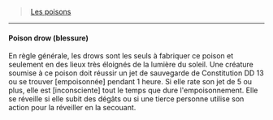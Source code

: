 ﻿---
!GenericItem
Id: poisons_hd.md#poison-drow-blessure
ParentLink: poisons_hd.md#les-poisons
Name: Poison drow (blessure)
ParentName: Les poisons
NameLevel: 4
Attributes:
  Name: Poison drow (blessure)
  Markdown: >+
    #### <!--Name-->Poison drow (blessure)<!--/Name-->


    En règle générale, les drows sont les seuls à fabriquer ce poison et seulement en des lieux très éloignés de la lumière du soleil. Une créature soumise à ce poison doit réussir un jet de sauvegarde de Constitution DD 13 ou se trouver [empoisonnée] pendant 1 heure. Si elle rate son jet de 5 ou plus, elle est [inconsciente] tout le temps que dure l'empoisonnement. Elle se réveille si elle subit des dégâts ou si une tierce personne utilise son action pour la réveiller en la secouant.

AttributesDictionary: >+
  Name: Poison drow (blessure)

  Markdown: >+

    #### <!--Name-->Poison drow (blessure)<!--/Name-->





    En règle générale, les drows sont les seuls à fabriquer ce poison et seulement en des lieux très éloignés de la lumière du soleil. Une créature soumise à ce poison doit réussir un jet de sauvegarde de Constitution DD 13 ou se trouver [empoisonnée] pendant 1 heure. Si elle rate son jet de 5 ou plus, elle est [inconsciente] tout le temps que dure l'empoisonnement. Elle se réveille si elle subit des dégâts ou si une tierce personne utilise son action pour la réveiller en la secouant.



---
> [Les poisons](hd_poisons.md)

---

#### Poison drow (blessure)

En règle générale, les drows sont les seuls à fabriquer ce poison et seulement en des lieux très éloignés de la lumière du soleil. Une créature soumise à ce poison doit réussir un jet de sauvegarde de Constitution DD 13 ou se trouver [empoisonnée] pendant 1 heure. Si elle rate son jet de 5 ou plus, elle est [inconsciente] tout le temps que dure l'empoisonnement. Elle se réveille si elle subit des dégâts ou si une tierce personne utilise son action pour la réveiller en la secouant.

